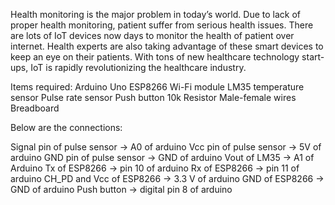 Health monitoring is the major problem in today’s world. Due to lack of proper health monitoring, patient suffer from serious health issues. There are lots of IoT devices now days to monitor the health of patient over internet. Health experts are also taking advantage of these smart devices to keep an eye on their patients. With tons of new healthcare technology start-ups, IoT is rapidly revolutionizing the healthcare industry.

Items required:
Arduino Uno 
ESP8266 Wi-Fi module
LM35 temperature sensor
Pulse rate sensor
Push button
10k Resistor
Male-female wires
Breadboard

Below are the connections:

Signal pin of pulse sensor -> A0 of arduino
Vcc pin of pulse sensor -> 5V of arduino
GND pin of pulse sensor -> GND of arduino
Vout of LM35 -> A1 of Arduino
Tx of ESP8266 -> pin 10 of arduino
Rx of ESP8266 -> pin 11 of arduino
CH_PD and Vcc of ESP8266 -> 3.3 V of arduino
GND of ESP8266 -> GND of arduino
Push button ->  digital pin 8 of arduino















